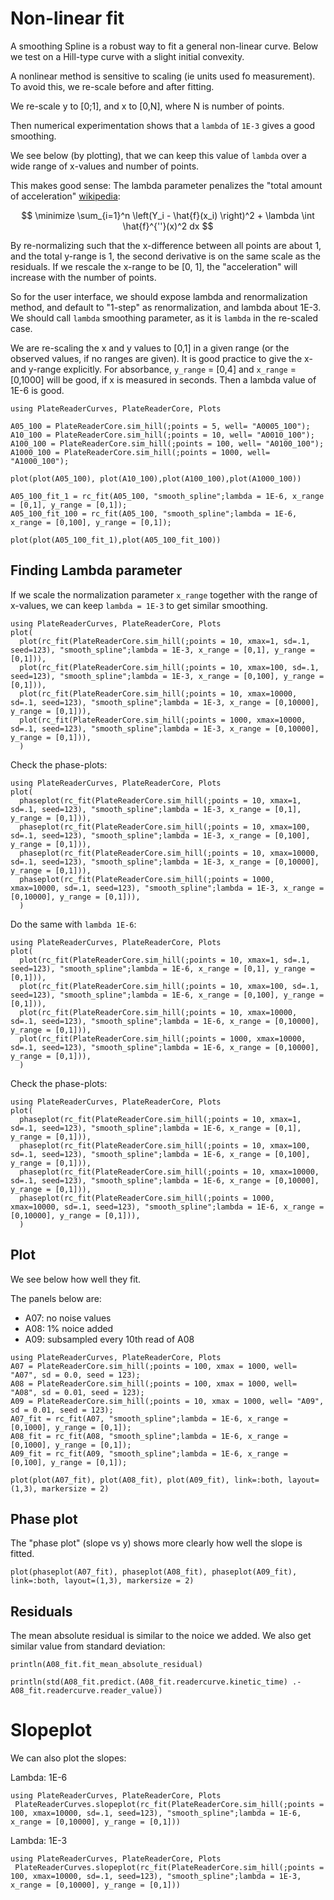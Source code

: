 # Non-linear fit

A smoothing Spline is a robust way to fit a general non-linear curve.
Below we test on a Hill-type curve with a slight initial convexity.

A nonlinear method is sensitive to scaling (ie units used fo measurement).
To avoid this, we re-scale before and after fitting.

We re-scale y to [0;1], and x to [0,N], where N is number of points.

Then numerical experimentation shows that a `lambda` of `1E-3` gives a good smoothing.

We see below (by plotting), that we can keep this value of `lambda` over a wide range of x-values and number of points.

This makes good sense: The lambda parameter penalizes the "total amount of acceleration" [wikipedia](https://en.wikipedia.org/wiki/Smoothing_spline):

$$
\minimize \sum_{i=1}^n \left(Y_i - \hat{f}(x_i) \right)^2 + \lambda \int \hat{f}^{''}(x)^2 dx
$$

By re-normalizing such that the x-difference between all points are about 1, and the total y-range is 1, the second derivative is on the same scale as the residuals.
If we rescale the x-range to be [0, 1], the "acceleration" will increase with the number of points.

So for the user interface, we should expose lambda and renormalization method, and default to "1-step" as renormalization, and lambda about 1E-3.
We should call `lambda` smoothing parameter, as it is `lambda` in the re-scaled case.


We are re-scaling the x and y values to [0,1] in a given range (or the observed values, if no ranges are given).
It is good practice to give the x- and y-range explicitly.
For absorbance, `y_range` = [0,4] and `x_range` = [0,1000] will be good, if x is measured in seconds.
Then a lambda value of 1E-6 is good.

```@example nnfit1
using PlateReaderCurves, PlateReaderCore, Plots

A05_100 = PlateReaderCore.sim_hill(;points = 5, well= "A0005_100");
A10_100 = PlateReaderCore.sim_hill(;points = 10, well= "A0010_100");
A100_100 = PlateReaderCore.sim_hill(;points = 100, well= "A0100_100");
A1000_100 = PlateReaderCore.sim_hill(;points = 1000, well= "A1000_100");

plot(plot(A05_100), plot(A10_100),plot(A100_100),plot(A1000_100))

A05_100_fit_1 = rc_fit(A05_100, "smooth_spline";lambda = 1E-6, x_range = [0,1], y_range = [0,1]);
A05_100_fit_100 = rc_fit(A05_100, "smooth_spline";lambda = 1E-6, x_range = [0,100], y_range = [0,1]);

plot(plot(A05_100_fit_1),plot(A05_100_fit_100))

```
## Finding Lambda parameter

If we scale the normalization parameter `x_range` together with the range of x-values, we can keep `lambda = 1E-3` to get similar smoothing. 

```@example
using PlateReaderCurves, PlateReaderCore, Plots
plot(
  plot(rc_fit(PlateReaderCore.sim_hill(;points = 10, xmax=1, sd=.1, seed=123), "smooth_spline";lambda = 1E-3, x_range = [0,1], y_range = [0,1])),
  plot(rc_fit(PlateReaderCore.sim_hill(;points = 10, xmax=100, sd=.1, seed=123), "smooth_spline";lambda = 1E-3, x_range = [0,100], y_range = [0,1])),
  plot(rc_fit(PlateReaderCore.sim_hill(;points = 10, xmax=10000, sd=.1, seed=123), "smooth_spline";lambda = 1E-3, x_range = [0,10000], y_range = [0,1])),
  plot(rc_fit(PlateReaderCore.sim_hill(;points = 1000, xmax=10000, sd=.1, seed=123), "smooth_spline";lambda = 1E-3, x_range = [0,10000], y_range = [0,1])),
  )
```

Check the phase-plots:

```@example
using PlateReaderCurves, PlateReaderCore, Plots
plot(
  phaseplot(rc_fit(PlateReaderCore.sim_hill(;points = 10, xmax=1, sd=.1, seed=123), "smooth_spline";lambda = 1E-3, x_range = [0,1], y_range = [0,1])),
  phaseplot(rc_fit(PlateReaderCore.sim_hill(;points = 10, xmax=100, sd=.1, seed=123), "smooth_spline";lambda = 1E-3, x_range = [0,100], y_range = [0,1])),
  phaseplot(rc_fit(PlateReaderCore.sim_hill(;points = 10, xmax=10000, sd=.1, seed=123), "smooth_spline";lambda = 1E-3, x_range = [0,10000], y_range = [0,1])),
  phaseplot(rc_fit(PlateReaderCore.sim_hill(;points = 1000, xmax=10000, sd=.1, seed=123), "smooth_spline";lambda = 1E-3, x_range = [0,10000], y_range = [0,1])),
  )
```

Do the same with `lambda 1E-6`:


```@example
using PlateReaderCurves, PlateReaderCore, Plots
plot(
  plot(rc_fit(PlateReaderCore.sim_hill(;points = 10, xmax=1, sd=.1, seed=123), "smooth_spline";lambda = 1E-6, x_range = [0,1], y_range = [0,1])),
  plot(rc_fit(PlateReaderCore.sim_hill(;points = 10, xmax=100, sd=.1, seed=123), "smooth_spline";lambda = 1E-6, x_range = [0,100], y_range = [0,1])),
  plot(rc_fit(PlateReaderCore.sim_hill(;points = 10, xmax=10000, sd=.1, seed=123), "smooth_spline";lambda = 1E-6, x_range = [0,10000], y_range = [0,1])),
  plot(rc_fit(PlateReaderCore.sim_hill(;points = 1000, xmax=10000, sd=.1, seed=123), "smooth_spline";lambda = 1E-6, x_range = [0,10000], y_range = [0,1])),
  )
```

Check the phase-plots:

```@example
using PlateReaderCurves, PlateReaderCore, Plots
plot(
  phaseplot(rc_fit(PlateReaderCore.sim_hill(;points = 10, xmax=1, sd=.1, seed=123), "smooth_spline";lambda = 1E-6, x_range = [0,1], y_range = [0,1])),
  phaseplot(rc_fit(PlateReaderCore.sim_hill(;points = 10, xmax=100, sd=.1, seed=123), "smooth_spline";lambda = 1E-6, x_range = [0,100], y_range = [0,1])),
  phaseplot(rc_fit(PlateReaderCore.sim_hill(;points = 10, xmax=10000, sd=.1, seed=123), "smooth_spline";lambda = 1E-6, x_range = [0,10000], y_range = [0,1])),
  phaseplot(rc_fit(PlateReaderCore.sim_hill(;points = 1000, xmax=10000, sd=.1, seed=123), "smooth_spline";lambda = 1E-6, x_range = [0,10000], y_range = [0,1])),
  )
```


## Plot

We see below how well they fit.


The panels below are: 
* A07: no noise values
* A08: 1% noice added
* A09: subsampled every 10th read of A08

```@example nnfit3
using PlateReaderCurves, PlateReaderCore, Plots
A07 = PlateReaderCore.sim_hill(;points = 100, xmax = 1000, well= "A07", sd = 0.0, seed = 123);
A08 = PlateReaderCore.sim_hill(;points = 100, xmax = 1000, well= "A08", sd = 0.01, seed = 123);
A09 = PlateReaderCore.sim_hill(;points = 10, xmax = 1000, well= "A09", sd = 0.01, seed = 123);
A07_fit = rc_fit(A07, "smooth_spline";lambda = 1E-6, x_range = [0,1000], y_range = [0,1]);
A08_fit = rc_fit(A08, "smooth_spline";lambda = 1E-6, x_range = [0,1000], y_range = [0,1]);
A09_fit = rc_fit(A09, "smooth_spline";lambda = 1E-6, x_range = [0,100], y_range = [0,1]);

```

```@example nnfit3
plot(plot(A07_fit), plot(A08_fit), plot(A09_fit), link=:both, layout=(1,3), markersize = 2)
```

## Phase plot

The "phase plot" (slope vs y) shows more clearly how well the slope is fitted.


```@example nnfit3
plot(phaseplot(A07_fit), phaseplot(A08_fit), phaseplot(A09_fit), link=:both, layout=(1,3), markersize = 2)
```

## Residuals 
The mean absolute residual is similar to the noice we added.
We also get similar value from standard deviation:

```@example nnfit3
println(A08_fit.fit_mean_absolute_residual)

println(std(A08_fit.predict.(A08_fit.readercurve.kinetic_time) .- A08_fit.readercurve.reader_value))
```

# Slopeplot

We can also plot the slopes:

Lambda: 1E-6

```@example
using PlateReaderCurves, PlateReaderCore, Plots	
 PlateReaderCurves.slopeplot(rc_fit(PlateReaderCore.sim_hill(;points = 100, xmax=10000, sd=.1, seed=123), "smooth_spline";lambda = 1E-6, x_range = [0,10000], y_range = [0,1]))
```

Lambda: 1E-3


```@example
using PlateReaderCurves, PlateReaderCore, Plots	
 PlateReaderCurves.slopeplot(rc_fit(PlateReaderCore.sim_hill(;points = 100, xmax=10000, sd=.1, seed=123), "smooth_spline";lambda = 1E-3, x_range = [0,10000], y_range = [0,1]))
```
